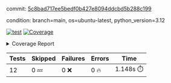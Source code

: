 commit: [5c8bad717ee5bedf0b427e8094ddcbd5b288c199](https://github.com/rcmdnk/inherit-docstring/tree/5c8bad717ee5bedf0b427e8094ddcbd5b288c199)

condition: branch=main, os=ubuntu-latest, python_version=3.12

[![test](https://github.com/rcmdnk/inherit-docstring/actions/workflows/test.yml/badge.svg)](https://github.com/rcmdnk/inherit-docstring/actions/runs/7382365024)
<a href="https://github.com/rcmdnk/inherit-docstring/blob/5c8bad717ee5bedf0b427e8094ddcbd5b288c199/README.md"><img alt="Coverage" src="https://img.shields.io/badge/Coverage-100%25-brightgreen.svg" /></a><details><summary>Coverage Report </summary><table><tr><th>File</th><th>Stmts</th><th>Miss</th><th>Cover</th></tr><tbody><tr><td><b>TOTAL</b></td><td><b>114</b></td><td><b>0</b></td><td><b>100%</b></td></tr></tbody></table></details>

| Tests | Skipped | Failures | Errors | Time |
| ----- | ------- | -------- | -------- | ------------------ |
| 12 | 0 :zzz: | 0 :x: | 0 :fire: | 1.148s :stopwatch: |

